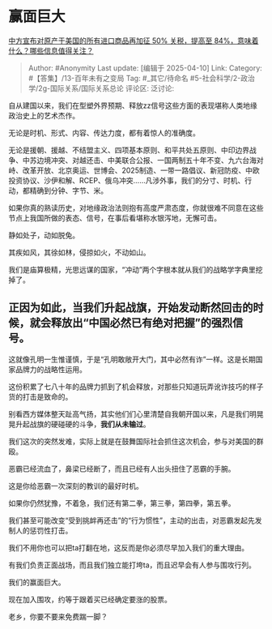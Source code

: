 # 赢面巨大
[中方宣布对原产于美国的所有进口商品再加征 50% 关税，提高至 84%，意味着什么？哪些信息值得关注？](https://www.zhihu.com/question/1893377741723775811/answer/1893444997824616246)

> Author: #Anonymity
> Last update: [编辑于 2025-04-10]
> Link:
> Category: #【答集】/13-百年未有之变局 
> Tag: #_其它/待命名 #5-社会科学/2-政治学/2g-国际关系/国际关系总论 
> 评论区:
> 泛讨论:

自从建国以来，我们在型塑外界预期、释放zz信号这些方面的表现堪称人类地缘政治史上的艺术杰作。

无论是时机、形式、内容、传达力度，都有着惊人的准确度。

无论是援朝、援越、不结盟主义、四项基本原则、和平共处五原则、中印边界战争、中苏边境冲突、对越还击、中美联合公报、一国两制五十年不变、九六台海对峙、改革开放、北京奥运、世博会、2025制造、一带一路倡议、新冠防疫、中欧投资协议、沙伊和解、RCEP、俄乌冲突……凡涉外事，我们的分寸、时机、行动，都精确到分钟、字节、米。

如果你真的熟读历史，对地缘政治法则抱有高度严肃态度，你就很难不同意在这些节点上我国所做的表态、信号，在事后看堪称水银泻地，无懈可击。

静如处子，动如脱兔。

其疾如风，其徐如林，侵掠如火，不动如山。

我们是庙算极精，光思远谋的国家，“冲动”两个字根本就从我们的战略学字典里挖掉了。

## 正因为如此，当我们升起战旗，开始发动断然回击的时候，就会释放出“中国必然已有绝对把握”的强烈信号。

这就像孔明一生惟谨慎，于是“孔明敢敞开大门，其中必然有诈”一样。这是长期国家品牌力的战略性运用。

这份积累了七八十年的品牌力抓到了机会释放，对那些只知道玩弄讹诈技巧的样子货的打击是致命的。

别看西方媒体整天趾高气扬，其实他们们心里清楚自我朝开国以来，凡是我们明晃晃升起战旗的硬碰硬的斗争，**我们从未输过**。

我们这次的突然发难，实际上就是在鼓舞国际社会抓住这次机会，参与对美国的群殴。

恶霸已经流血了，鼻梁已经断了，而且已经有人出头扭住了恶霸的手腕。

这是你给恶霸一次深刻的教训的最好时机。

如果你仍然犹豫，不着急，我们还有第二拳，第三拳，第四拳，第五拳。

我们甚至可能改变“受到挑衅再还击”的“行为惯性”，主动的出击，对恶霸发起先发制人的惩罚性打击。

我们不用你也可以把ta打翻在地，这反而是你必须尽早加入我们的重大理由。

有我们负责正面战场，而且我们独立能打垮ta，而且迟早会有人参与围攻行列。

我们的赢面巨大。

现在加入围攻，约等于跟着买已经确定要涨的股票。

老乡，你要不要来免费踹一脚？

